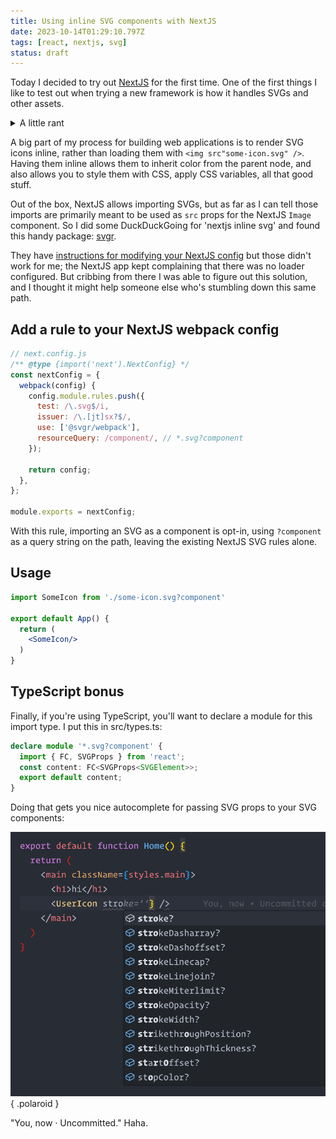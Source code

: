 ```yaml
---
title: Using inline SVG components with NextJS
date: 2023-10-14T01:29:10.797Z
tags: [react, nextjs, svg]
status: draft
---
```


Today I decided to try out [NextJS](https://nextjs.org) for the first time. One of the first things I like to test out when trying a new framework is how it handles SVGs and other assets.

<details>
  <summary>A little rant</summary>

_In so many apps I've worked on, images and other assets are treated as second-class citizens, relegated to some root-level assets directory where they may or may not get used, just sitting there collecting dust. I much prefer to treat assets as first-class dependencies and colocate them next to the components that use them. This allows the file structure of the app to express these relationships more clearly, so it's obvious what images are being used by which parts your application or website. This is especially useful if you're jumping among different projects, where you might not work on a given project for months at a time and then have to come back and refamiliarize yourself._

</details>

A big part of my process for building web applications is to render SVG icons inline, rather than loading them with `<img src"some-icon.svg" />`. Having them inline allows them to inherit color from the parent node, and also allows you to style them with CSS, apply CSS variables, all that good stuff.

Out of the box, NextJS allows importing SVGs, but as far as I can tell those imports are primarily meant to be used as `src` props for the NextJS `Image` component. So I did some <span title="Fuck Google">DuckDuckGoing</span> for 'nextjs inline svg' and found this handy package: [svgr](https://react-svgr.com).

They have [instructions for modifying your NextJS config](https://react-svgr.com/docs/next/) but those didn't work for me; the NextJS app kept complaining that there was no loader configured. But cribbing from there I was able to figure out this solution, and I thought it might help someone else who's stumbling down this same path.

## Add a rule to your NextJS webpack config

```javascript
// next.config.js
/** @type {import('next').NextConfig} */
const nextConfig = {
  webpack(config) {
    config.module.rules.push({
      test: /\.svg$/i,
      issuer: /\.[jt]sx?$/,
      use: ['@svgr/webpack'],
      resourceQuery: /component/, // *.svg?component
    });

    return config;
  },
};

module.exports = nextConfig;
```

With this rule, importing an SVG as a component is opt-in, using `?component` as a query string on the path, leaving the existing NextJS SVG rules alone.

## Usage

```jsx
import SomeIcon from './some-icon.svg?component'

export default App() {
  return (
    <SomeIcon/>
  )
}
```

## TypeScript bonus

Finally, if you're using TypeScript, you'll want to declare a module for this import type. I put this in src/types.ts:

```typescript
declare module '*.svg?component' {
  import { FC, SVGProps } from 'react';
  const content: FC<SVGProps<SVGElement>>;
  export default content;
}
```

Doing that gets you nice autocomplete for passing SVG props to your SVG components:

![SVG Autocomplete](./svg-autocomplete.png){ .polaroid }

"You, now · Uncommitted." Haha.
